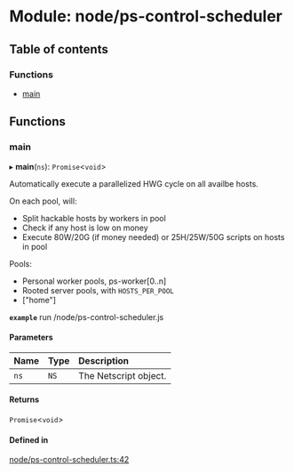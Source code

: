 # Module: node/ps-control-scheduler

## Table of contents

### Functions

- [main](../wiki/node.ps-control-scheduler#main)

## Functions

### main

▸ **main**(`ns`): `Promise`<`void`\>

Automatically execute a parallelized HWG cycle on all availbe hosts.

On each pool, will:
 - Split hackable hosts by workers in pool
 - Check if any host is low on money
 - Execute 80W/20G (if money needed) or 25H/25W/50G scripts on hosts in pool

Pools:
 - Personal worker pools, ps-worker[0..n]
 - Rooted server pools, with `HOSTS_PER_POOL`
 - ["home"]

**`example`**
run /node/ps-control-scheduler.js

#### Parameters

| Name | Type | Description |
| :------ | :------ | :------ |
| `ns` | `NS` | The Netscript object. |

#### Returns

`Promise`<`void`\>

#### Defined in

[node/ps-control-scheduler.ts:42](https://github.com/vladzaharia/bitburner/blob/main/src/node/ps-control-scheduler.ts#L42)
